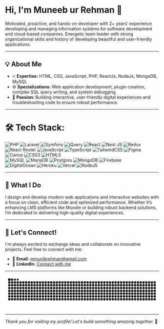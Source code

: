 # Hi, I'm Muneeb ur Rehman 👋

Motivated, proactive, and hands-on developer with 2+ years’ experience developing and
 managing information systems for software development and cloud-based companies.
 Energetic team leader with strong organizational skills and history of developing beautiful and
 user-friendly applications.

---

## 💡 About Me

- 🔥 **Expertise:** HTML, CSS, JavaScript, PHP, ReactJs, NodeJs, MongoDB, MySQL
- ⚙️ **Specializations:** Web application development, plugin creation, complex SQL query writing, and system debugging.
- 🚀 **Passion:** Building interactive, user-friendly digital experiences and troubleshooting code to ensure robust performance.

---

# 🛠️ Tech Stack:
![PHP](https://img.shields.io/badge/php-%23777BB4.svg?style=for-the-badge&logo=php&logoColor=white) ![Laravel](https://img.shields.io/badge/laravel-%23FF2D20.svg?style=for-the-badge&logo=laravel&logoColor=white) 
![Symfony](https://img.shields.io/badge/symfony-%23000000.svg?style=for-the-badge&logo=symfony&logoColor=white)
![jQuery](https://img.shields.io/badge/jquery-%230769AD.svg?style=for-the-badge&logo=jquery&logoColor=white)
![React](https://img.shields.io/badge/react-%2320232a.svg?style=for-the-badge&logo=react&logoColor=%2361DAFB)
![Next JS](https://img.shields.io/badge/Next-black?style=for-the-badge&logo=next.js&logoColor=white)
![Redux](https://img.shields.io/badge/redux-%23593d88.svg?style=for-the-badge&logo=redux&logoColor=white) 
![React Router](https://img.shields.io/badge/React_Router-CA4245?style=for-the-badge&logo=react-router&logoColor=white)
![JavaScript](https://img.shields.io/badge/javascript-%23323330.svg?style=for-the-badge&logo=javascript&logoColor=%23F7DF1E)
![TypeScript](https://img.shields.io/badge/typescript-%23007ACC.svg?style=for-the-badge&logo=typescript&logoColor=white)
![TailwindCSS](https://img.shields.io/badge/tailwindcss-%2338B2AC.svg?style=for-the-badge&logo=tailwind-css&logoColor=white)
![Figma](https://img.shields.io/badge/figma-%23F24E1E.svg?style=for-the-badge&logo=figma&logoColor=white) 
![Canva](https://img.shields.io/badge/Canva-%2300C4CC.svg?style=for-the-badge&logo=Canva&logoColor=white) 
![CSS3](https://img.shields.io/badge/css3-%231572B6.svg?style=for-the-badge&logo=css3&logoColor=white) 
![HTML5](https://img.shields.io/badge/html5-%23E34F26.svg?style=for-the-badge&logo=html5&logoColor=white)  
![MySQL](https://img.shields.io/badge/mysql-4479A1.svg?style=for-the-badge&logo=mysql&logoColor=white) 
![MariaDB](https://img.shields.io/badge/MariaDB-003545?style=for-the-badge&logo=mariadb&logoColor=white) 
![Postgres](https://img.shields.io/badge/postgres-%23316192.svg?style=for-the-badge&logo=postgresql&logoColor=white) 
![MongoDB](https://img.shields.io/badge/MongoDB-%234ea94b.svg?style=for-the-badge&logo=mongodb&logoColor=white) 
![Firebase](https://img.shields.io/badge/firebase-a08021?style=for-the-badge&logo=firebase&logoColor=ffcd34)  
![DigitalOcean](https://img.shields.io/badge/DigitalOcean-%230167ff.svg?style=for-the-badge&logo=digitalOcean&logoColor=white) 
![Heroku](https://img.shields.io/badge/heroku-%23430098.svg?style=for-the-badge&logo=heroku&logoColor=white) 
![Vercel](https://img.shields.io/badge/vercel-%23000000.svg?style=for-the-badge&logo=vercel&logoColor=white) 
![NodeJS](https://img.shields.io/badge/node.js-6DA55F?style=for-the-badge&logo=node.js&logoColor=white)


---

## 🌟 What I Do

I design and develop modern web applications and interactive websites with a focus on clean, efficient code and optimized performance. Whether it’s enhancing LMS platforms like Moodle or building robust backend solutions, I’m dedicated to delivering high-quality digital experiences.

---

## 🤝 Let's Connect!

I'm always excited to exchange ideas and collaborate on innovative projects. Feel free to connect with me:

- 📧 **Email:** [mmunibrehman@gmail.com](mailto:mmunibrehman@gmail.com)
- 🔗 **LinkedIn:** [Connect with me](https://www.linkedin.com/in/muneeb17/)

---
<picture>
  <source media="(prefers-color-scheme: dark)" srcset="https://raw.githubusercontent.com/MMuneeb17/MMuneeb17/output/github-snake-dark.svg" />
  <source media="(prefers-color-scheme: light)" srcset="https://raw.githubusercontent.com/MMuneeb17/MMuneeb17/output/github-snake.svg" />
  <img alt="github-snake" src="https://raw.githubusercontent.com/MMuneeb17/MMuneeb17/output/github-snake.svg" />
</picture>

---

*Thank you for visiting my profile! Let's build something amazing together.* 🚀
